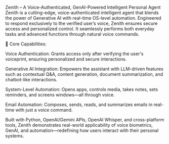Zenith – A Voice-Authenticated, GenAI-Powered Intelligent Personal Agent
Zenith is a cutting-edge, voice-authenticated intelligent agent that blends the power of Generative AI with real-time OS-level automation. Engineered to respond exclusively to the verified user’s voice, Zenith ensures secure access and personalized control. It seamlessly performs both everyday tasks and advanced functions through natural voice commands.

🔹 Core Capabilities:

Voice Authentication: Grants access only after verifying the user's voiceprint, ensuring personalized and secure interactions.

Generative AI Integration: Empowers the assistant with LLM-driven features such as contextual Q&A, content generation, document summarization, and chatbot-like interactions.

System-Level Automation: Opens apps, controls media, takes notes, sets reminders, and screens windows—all through voice.

Email Automation: Composes, sends, reads, and summarizes emails in real-time with just a voice command.

Built with Python, OpenAI/Gemini APIs, OpenAI Whisper, and cross-platform tools, Zenith demonstrates real-world applicability of voice biometrics, GenAI, and automation—redefining how users interact with their personal systems.
